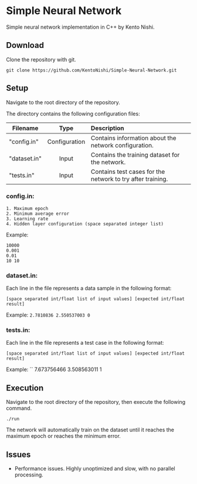 # Simple Neural Network

Simple neural network implementation in C++ by Kento Nishi.

## Download
Clone the repository with git.
```
git clone https://github.com/KentoNishi/Simple-Neural-Network.git
```

## Setup

Navigate to the root directory of the repository.

The directory contains the following configuration files:

| Filename      | Type          | Description                                               |
| ------------- |:-------------:|:----------------------------------------------------------|
| "config.in"   | Configuration | Contains information about the network configuration.     |
| "dataset.in"  | Input         | Contains the training dataset for the network.            |
| "tests.in"    | Input         | Contains test cases for the network to try after training.|

### config.in:
```
1. Maximum epoch
2. Minimum average error
3. Learning rate
4. Hidden layer configuration (space separated integer list)
```
Example:
```
10000
0.001
0.01
10 10
```

### dataset.in:

Each line in the file represents a data sample in the following format:

```
[space separated int/float list of input values] [expected int/float result]
```
Example:
``
2.7810836 2.550537003 0
``

### tests.in:

Each line in the file represents a test case in the following format:

```
[space separated int/float list of input values] [expected int/float result]
```
Example:
``
7.673756466 3.508563011 1

## Execution

Navigate to the root directory of the repository, then execute the following command.

```
./run
```

The network will automatically train on the dataset until it reaches the maximum epoch or reaches the minimum error.

## Issues
* Performance issues. Highly unoptimized and slow, with no parallel processing.

